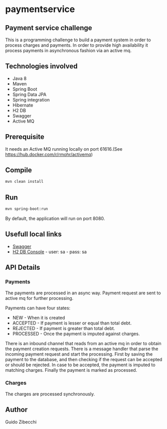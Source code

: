 # paymentservice
## Payment service challenge
This is a programming challenge to build a payment system in order to process charges and payments.
In order to provide high availability it process payments in asynchronous fashion via an active mq.

## Technologies involved

* Java 8
* Maven
* Spring Boot
* Spring Data JPA
* Spring integration
* Hibernate
* H2 DB
* Swagger
* Active MQ

## Prerequisite
It needs an Active MQ running locally on port 61616.(See https://hub.docker.com/r/rmohr/activemq)

## Compile

```bash
mvn clean install
```

## Run
```bash
mvn spring-boot:run
```
By default, the application will run on port 8080.

## Usefull local links
* [Swagger](http://localhost:8080/swagger-ui.html)
* [H2 DB Console](http://localhost:8080/h2-console) - user: sa - pass: sa

## API Details

### Payments 
The payments are processed in an async way. Payment request are sent to active mq for further processing.

Payments can have four states:
* NEW - When it is created
* ACCEPTED - If payment is lesser or equal than total debt.
* REJECTED - If payment is greater than total debt.
* PROCESSED - Once the payment is imputed against charges.

There is an inbound channel that reads from an active mq in order to obtain the payment creation requests.
There is a message handler that parse the incoming payment request and start the processing.
First by saving the payment to the database, and then checking if the request can be accepted or should be rejected.
In case to be accepted, the payment is imputed to matching charges. Finally the payment is marked as processed.

### Charges
The charges are processed synchronously.

## Author

Guido Zibecchi




